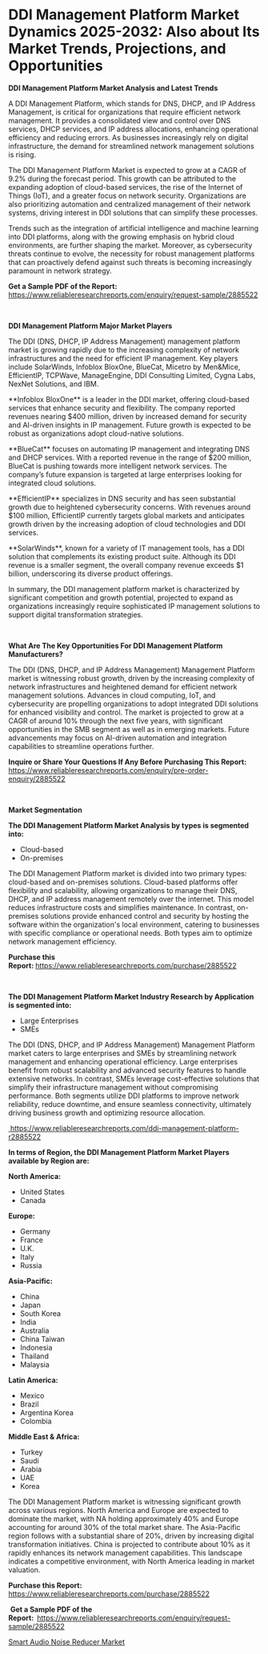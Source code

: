 <p><h1>DDI Management Platform Market Dynamics 2025-2032: Also about Its Market Trends, Projections, and Opportunities</h1></p><p><strong>DDI Management Platform Market Analysis and Latest Trends</strong></p>
<p><p>A DDI Management Platform, which stands for DNS, DHCP, and IP Address Management, is critical for organizations that require efficient network management. It provides a consolidated view and control over DNS services, DHCP services, and IP address allocations, enhancing operational efficiency and reducing errors. As businesses increasingly rely on digital infrastructure, the demand for streamlined network management solutions is rising.</p><p>The DDI Management Platform Market is expected to grow at a CAGR of 9.2% during the forecast period. This growth can be attributed to the expanding adoption of cloud-based services, the rise of the Internet of Things (IoT), and a greater focus on network security. Organizations are also prioritizing automation and centralized management of their network systems, driving interest in DDI solutions that can simplify these processes. </p><p>Trends such as the integration of artificial intelligence and machine learning into DDI platforms, along with the growing emphasis on hybrid cloud environments, are further shaping the market. Moreover, as cybersecurity threats continue to evolve, the necessity for robust management platforms that can proactively defend against such threats is becoming increasingly paramount in network strategy.</p></p>
<p><strong>Get a Sample PDF of the Report:&nbsp;</strong> <a href="https://www.reliableresearchreports.com/enquiry/request-sample/2885522?utm_campaign=2290&utm_medium=2&utm_source=Github&utm_content=ia&utm_term=13032025&utm_id=ddi-management-platform">https://www.reliableresearchreports.com/enquiry/request-sample/2885522</a></p>
<p>&nbsp;</p>
<p><strong>DDI Management Platform Major Market Players</strong></p>
<p><p>The DDI (DNS, DHCP, IP Address Management) management platform market is growing rapidly due to the increasing complexity of network infrastructures and the need for efficient IP management. Key players include SolarWinds, Infoblox BloxOne, BlueCat, Micetro by Men&Mice, EfficientIP, TCPWave, ManageEngine, DDI Consulting Limited, Cygna Labs, NexNet Solutions, and IBM.</p><p>**Infoblox BloxOne** is a leader in the DDI market, offering cloud-based services that enhance security and flexibility. The company reported revenues nearing $400 million, driven by increased demand for security and AI-driven insights in IP management. Future growth is expected to be robust as organizations adopt cloud-native solutions.</p><p>**BlueCat** focuses on automating IP management and integrating DNS and DHCP services. With a reported revenue in the range of $200 million, BlueCat is pushing towards more intelligent network services. The company’s future expansion is targeted at large enterprises looking for integrated cloud solutions.</p><p>**EfficientIP** specializes in DNS security and has seen substantial growth due to heightened cybersecurity concerns. With revenues around $100 million, EfficientIP currently targets global markets and anticipates growth driven by the increasing adoption of cloud technologies and DDI services.</p><p>**SolarWinds**, known for a variety of IT management tools, has a DDI solution that complements its existing product suite. Although its DDI revenue is a smaller segment, the overall company revenue exceeds $1 billion, underscoring its diverse product offerings.</p><p>In summary, the DDI management platform market is characterized by significant competition and growth potential, projected to expand as organizations increasingly require sophisticated IP management solutions to support digital transformation strategies.</p></p>
<p>&nbsp;</p>
<p><strong>What Are The Key Opportunities For DDI Management Platform Manufacturers?</strong></p>
<p><p>The DDI (DNS, DHCP, and IP Address Management) Management Platform market is witnessing robust growth, driven by the increasing complexity of network infrastructures and heightened demand for efficient network management solutions. Advances in cloud computing, IoT, and cybersecurity are propelling organizations to adopt integrated DDI solutions for enhanced visibility and control. The market is projected to grow at a CAGR of around 10% through the next five years, with significant opportunities in the SMB segment as well as in emerging markets. Future advancements may focus on AI-driven automation and integration capabilities to streamline operations further.</p></p>
<p><strong>Inquire or Share Your Questions If Any Before Purchasing This Report:</strong> <a href="https://www.reliableresearchreports.com/enquiry/pre-order-enquiry/2885522?utm_campaign=2290&utm_medium=2&utm_source=Github&utm_content=ia&utm_term=13032025&utm_id=ddi-management-platform">https://www.reliableresearchreports.com/enquiry/pre-order-enquiry/2885522</a></p>
<p>&nbsp;</p>
<p><strong>Market Segmentation</strong></p>
<p><strong>The DDI Management Platform Market Analysis by types is segmented into:</strong></p>
<p><ul><li>Cloud-based</li><li>On-premises</li></ul></p>
<p><p>The DDI Management Platform market is divided into two primary types: cloud-based and on-premises solutions. Cloud-based platforms offer flexibility and scalability, allowing organizations to manage their DNS, DHCP, and IP address management remotely over the internet. This model reduces infrastructure costs and simplifies maintenance. In contrast, on-premises solutions provide enhanced control and security by hosting the software within the organization's local environment, catering to businesses with specific compliance or operational needs. Both types aim to optimize network management efficiency.</p></p>
<p><strong>Purchase this Report:&nbsp;</strong><a href="https://www.reliableresearchreports.com/purchase/2885522?utm_campaign=2290&utm_medium=2&utm_source=Github&utm_content=ia&utm_term=13032025&utm_id=ddi-management-platform">https://www.reliableresearchreports.com/purchase/2885522</a></p>
<p>&nbsp;</p>
<p><strong>The DDI Management Platform Market Industry Research by Application is segmented into:</strong></p>
<p><ul><li>Large Enterprises</li><li>SMEs</li></ul></p>
<p><p>The DDI (DNS, DHCP, and IP Address Management) Management Platform market caters to large enterprises and SMEs by streamlining network management and enhancing operational efficiency. Large enterprises benefit from robust scalability and advanced security features to handle extensive networks. In contrast, SMEs leverage cost-effective solutions that simplify their infrastructure management without compromising performance. Both segments utilize DDI platforms to improve network reliability, reduce downtime, and ensure seamless connectivity, ultimately driving business growth and optimizing resource allocation.</p></p>
<p><a href="https://www.reliableresearchreports.com/ddi-management-platform-r2885522?utm_campaign=2290&utm_medium=2&utm_source=Github&utm_content=ia&utm_term=13032025&utm_id=ddi-management-platform">&nbsp;https://www.reliableresearchreports.com/ddi-management-platform-r2885522</a></p>
<p><strong>In terms of Region, the DDI Management Platform Market Players available by Region are:</strong></p>
<p>
    <p> <strong> North America: </strong>
        <ul>
            <li>United States</li>
            <li>Canada</li>
        </ul>
        </p> 
    <p> <strong> Europe: </strong>
        <ul>
            <li>Germany</li>
            <li>France</li>
            <li>U.K.</li>
            <li>Italy</li>
            <li>Russia</li>
        </ul>
        </p> 
    <p> <strong> Asia-Pacific: </strong>
        <ul>
            <li>China</li>
            <li>Japan</li>
            <li>South Korea</li>
            <li>India</li>
            <li>Australia</li>
            <li>China Taiwan</li>
            <li>Indonesia</li>
            <li>Thailand</li>
            <li>Malaysia</li>
        </ul>
        </p> 
    <p> <strong> Latin America: </strong>
        <ul>
            <li>Mexico</li>
            <li>Brazil</li>
            <li>Argentina Korea</li>
            <li>Colombia</li>
        </ul>
        </p> 
    <p> <strong> Middle East & Africa: </strong>
        <ul>
            <li>Turkey</li>
            <li>Saudi</li>
            <li>Arabia</li>
            <li>UAE</li>
            <li>Korea</li>
        </ul>
    </p>
    </p>
<p><p>The DDI Management Platform market is witnessing significant growth across various regions. North America and Europe are expected to dominate the market, with NA holding approximately 40% and Europe accounting for around 30% of the total market share. The Asia-Pacific region follows with a substantial share of 20%, driven by increasing digital transformation initiatives. China is projected to contribute about 10% as it rapidly enhances its network management capabilities. This landscape indicates a competitive environment, with North America leading in market valuation.</p></p>
<p><strong>Purchase this Report: </strong><a href="https://www.reliableresearchreports.com/purchase/2885522?utm_campaign=2290&utm_medium=2&utm_source=Github&utm_content=ia&utm_term=13032025&utm_id=ddi-management-platform">https://www.reliableresearchreports.com/purchase/2885522</a></p>
<p>&nbsp;<strong>Get a Sample PDF of the Report:&nbsp;&nbsp;</strong><a href="https://www.reliableresearchreports.com/enquiry/request-sample/2885522?utm_campaign=2290&utm_medium=2&utm_source=Github&utm_content=ia&utm_term=13032025&utm_id=ddi-management-platform">https://www.reliableresearchreports.com/enquiry/request-sample/2885522</a></p>
<p><strong></strong></p>
<p><p><a href="https://github.com/klindsey95/Market-Research-Report-List-1/blob/main/smart-audio-noise-reducer-market.md?utm_campaign=2290&utm_medium=2&utm_source=Github&utm_content=ia&utm_term=13032025&utm_id=ddi-management-platform">Smart Audio Noise Reducer Market</a></p></p>